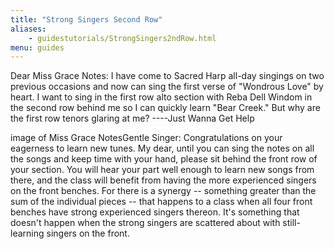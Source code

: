```yaml
---
title: "Strong Singers Second Row"
aliases:
    - guidestutorials/StrongSingers2ndRow.html
menu: guides
---
```


Dear Miss Grace Notes: I have come to Sacred Harp all-day singings on two previous occasions and now can sing the first verse of "Wondrous Love" by heart. I want to sing in the first row alto section with Reba Dell Windom in the second row behind me so I can quickly learn "Bear Creek." But why are the first row tenors glaring at me? ----Just Wanna Get Help

image of Miss Grace NotesGentle Singer: Congratulations on your eagerness to learn new tunes. My dear, until you can sing the notes on all the songs and keep time with your hand, please sit behind the front row of your section. You will hear your part well enough to learn new songs from there, and the class will benefit from having the more experienced singers on the front benches. For there is a synergy -- something greater than the sum of the individual pieces -- that happens to a class when all four front benches have strong experienced singers thereon. It's something that doesn't happen when the strong singers are scattered about with still-learning singers on the front.